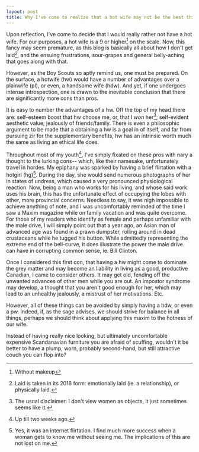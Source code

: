 ```yaml
---
layout: post
title: Why I've come to realize that a hot wife may not be the best thing ever.
---
```


Upon reflection, I've come to decide that I would really rather not have a hot wife. 
For our purposes, a hot wife is a 9 or higher[^1] on the scale. Now, this fancy may seem premature, as this blog is basically all about how I don't get laid[^2], and the ensuing frustrations, sour-grapes and general belly-aching that goes along with that.

However, as the Boy Scouts so aptly remind us, one must be prepared. On the surface, a hotwife (hw) would have a number of advantages over a plainwife (pl), or even, a handsome wife (hdw). And yet, if one undergoes intense introspection, one is drawn to the inevitable conclusion that there are significantly more cons than pros.

It is easy to number the advantages of a hw. Off the top of my head there are: self-esteem boost that hw choose me, or, that I *won* her[^3]; self-evident aesthetic value; jealously of friends/family. There is even a philosophic argument to be made that a obtaining a hw is a goal in of itself, and far from pursuing zir for the supplementary benefits, hw has an intrinsic worth much the same as living an ethical life does.

Throughout most of my youth[^4], I've simply fixated on these pros with nary a thought to the lurking cons-- which, like their namesake, unfortunately travel in hordes. My epiphany was sparked by having a brief flirtation with a hotgirl (hg)[^5]. During the day, she would send numerous photographs of her in states of undress, which caused a very pronounced physiological reaction. Now, being a man who works for his living, and whose said work uses his brain, this has the unfortunate effect of
occupying the lobes with other, more provincial concerns. Needless to say, it was nigh impossible to achieve anything of note, and I was uncomfortably reminded of the time I saw a Maxim magazine while on family vacation and was quite overcome. For those of my readers who identify as female and perhaps unfamiliar with the male drive, I will simply point out that a year ago, an Asian man of advanced age was found in a prawn dumpster, rolling around in dead crustaceans while he tugged
his button. While admittedly representing the extreme end of the bell-curve, it does illustrate the power the male drive can have in corrupting common sense, ie. Bill Clinton.

Once I considered this first con, that having a hw might come to dominate the grey matter and may become an liability in living as a good, productive Canadian, I came to consider others. It may get old, fending off the unwanted advances of other men while you are out. An impostor syndrome may develop, a thought that you aren't good enough for her, which may lead to an unhealthy jealously, a mistrust of her motivations. Etc. 


However, all of these things can be avoided by simply having a hdw, or even a pw. Indeed, if, as the sage advises, we should strive for balance in all things, perhaps we should think about applying this maxim to the hotness of our wife.

Instead of having really nice looking, but ultimately
uncomfortable expensive Scandanavian furniture you are afraid of scuffing, wouldn't it be better to have a plump, worn, probably second-hand, but still attractive couch you can flop into?


[^1]: Without makeup
[^2]: Laid is taken in its 2016 form: emotionally laid (ie. a relationship), or physically laid.
[^3]: The usual disclaimer: I don't view women as objects, it just sometimes seems like it.
[^4]: Up till two weeks ago.
[^5]: Yes, it was an internet flirtation. I find much more success when a woman gets to know me without seeing me. The implications of this are not lost on me.



